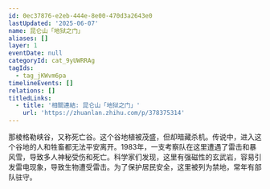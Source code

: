```yaml
---
id: 0ec37876-e2eb-444e-8e00-470d3a2643e0
lastUpdated: '2025-06-07'
name: 昆仑山「地狱之门」
aliases: []
layer: 1
eventDate: null
categoryId: cat_9yUWRRAg
tagIds:
  - tag_jKWvm6pa
timelineEvents: []
relations: []
titledLinks:
  - title: '相關連結: 昆仑山「地狱之门」'
    url: 'https://zhuanlan.zhihu.com/p/378375314'
---
```

那棱格勒峡谷，又称死亡谷。这个谷地植被茂盛，但却暗藏杀机。传说中，进入这个谷地的人和牲畜都无法平安离开。1983年，一支考察队在这里遭遇了雷击和暴风雪，导致多人神秘受伤和死亡。科学家们发现，这里有强磁性的玄武岩，容易引发雷电现象，导致生物遭受雷击。为了保护居民安全，这里被列为禁地，常年有部队驻守。
